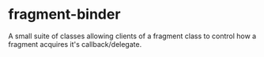 # fragment-binder
A small suite of classes allowing clients of a fragment class to control how a fragment acquires it's callback/delegate.

